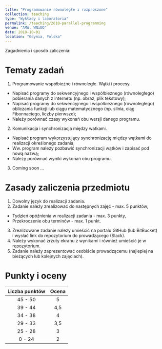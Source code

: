 ```yaml
---
title: "Programowanie równoległe i rozproszone"
collection: teaching
type: "Wykłady i laboratoria"
permalink: /teaching/2018-parallel-programming
venue: "AMW, WNiUO"
date: 2018-10-01
location: "Gdynia, Polska"
---
```


Zagadnienia i sposób zaliczenia:

Tematy zadań
======

1. Programowanie współbieżne i równoległe. Wątki i procesy. 
  * Napisać programy do sekwencyjnego i współbieżnego (równoległego) pobierania danych z internetu (np. obraz, plik tekstowy);
  * Napisać programy do	sekwencyjnego i współbieżnego (równoległego) obliczania funkcji lub ciągu matematycznego (np. silnia, ciąg Fibonnaciego, liczby pierwsze);
  * Należy porównać czasy wykonań obu wersji danego programu.
2. Komunikacja i synchronizacja między watkami.
  * Napisać program wykorzystujący synchronizację między wątkami do realizacji określonego zadania;
  * Ww. program należy pozbawić synchronizacji wątków i zapisać pod nową nazwą;
  * Należy porównać wyniki wykonań obu programu.
3. Coming soon ...

Zasady zaliczenia przedmiotu
======

1. Dowolny język do realizacji zadania.
2. Zadanie należy zrealizować do następnych zajęć - max. 5 punktów,
  * Tydzień opóźnienia w realizacji zadania - max. 3 punkty,
  * Przekroczenie obu terminów - max. 1 punkt.
3. Zrealizowane zadanie należy umieścić na portalu GitHub (lub BitBucket) i wysłać link do repozytorium do prowadzącego (Slack).
4. Należy wykonać zrzuty ekranu z wynikami i również umieścić je w repozytorium.
5. Zadanie należy zaprezentować osobiście prowadzącemu (najlepiej na bieżących lub kolejnych zajęciach). 

Punkty i oceny
======

|    Liczba punktów    	| Ocena    |
|    :-------------:	| :-----:  |
|    45 - 50	        |     5    |
|    39 - 44	        |    4,5   |
|    34 - 38	        |     4    |
|    29 - 33	        |    3,5   |
|    25 - 28	        |     3    |
|     0 - 24	        |     2    |
